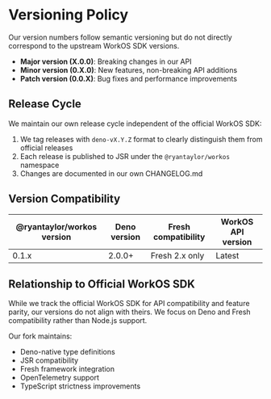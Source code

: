 # Versioning Policy

Our version numbers follow semantic versioning but do not directly correspond to
the upstream WorkOS SDK versions.

- **Major version (X.0.0)**: Breaking changes in our API
- **Minor version (0.X.0)**: New features, non-breaking API additions
- **Patch version (0.0.X)**: Bug fixes and performance improvements

## Release Cycle

We maintain our own release cycle independent of the official WorkOS SDK:

1. We tag releases with `deno-vX.Y.Z` format to clearly distinguish them from
   official releases
2. Each release is published to JSR under the `@ryantaylor/workos` namespace
3. Changes are documented in our own CHANGELOG.md

## Version Compatibility

| @ryantaylor/workos version | Deno version | Fresh compatibility | WorkOS API version |
| -------------------------- | ------------ | ------------------- | ------------------ |
| 0.1.x                      | 2.0.0+       | Fresh 2.x only      | Latest             |

## Relationship to Official WorkOS SDK

While we track the official WorkOS SDK for API compatibility and feature parity,
our versions do not align with theirs. We focus on Deno and Fresh compatibility
rather than Node.js support.

Our fork maintains:

- Deno-native type definitions
- JSR compatibility
- Fresh framework integration
- OpenTelemetry support
- TypeScript strictness improvements
